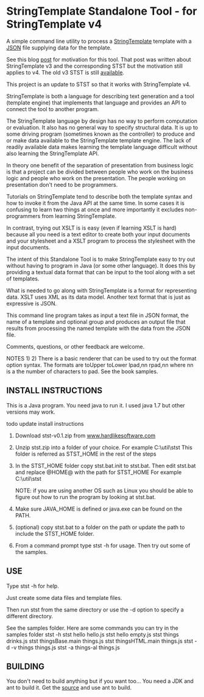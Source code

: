 # StringTemplate Standalone Tool - for StringTemplate v4

A simple command line utility to process a [StringTemplate](http://www.stringtemplate.org/) template with
a [JSON](http://json.org/) file supplying data for the template.

See this blog [post](http://hardlikesoftware.com/weblog/2007/04/26/on-learning-stringtemplate/) for motivation for
this tool. That post was written about StringTemplate v3 and the corresponding STST
but the motivation still applies to v4. The old v3 STST is still [available](http://hardlikesoftware.com/weblog/stst/).

This project is an update to STST so that it works with StringTemplate v4.

StringTemplate is both a language for describing text generation and a tool (template
engine) that implements that language and provides an API to connect the tool to another
program.

The StringTemplate language by design has no way to perform computation or evaluation.
It also has no general way to specify structural data. It is up to some driving program
(sometimes known as the controller) to produce and or make data available to the StringTemplate
template engine. The lack of readily available data makes learning the template language
difficult without also learning the StringTemplate API.

In theory one benefit of the separation of presentation from business logic is that
a project can be divided between people who work on the business logic and people who
work on the presentation. The people working on presentation don't need to be programmers.

Tutorials on StringTemplate tend to describe both the template syntax and how to invoke
it from the Java API at the same time. In some cases it is confusing to learn
two things at once and more importantly it excludes non-programmers from learning
StringTemplate.

In contrast, trying out XSLT is is easy (even if learning XSLT is hard) because all you need
is a text editor to create both your input documents and your stylesheet and a XSLT program
to process the stylesheet with the input documents.

The intent of this Standalone Tool is to make StringTemplate easy to try out without
having to program in Java (or some other language). It does this by providing a textual
data format that can be input to the tool along with a set of templates.

What is needed to go along with StringTemplate is a format for representing data. XSLT
uses XML as its data model. Another text format that is just as expressive is JSON.

This command line program takes as input a text file in JSON format, the name of a
template and optional group and produces an output file that results from processing the
named template with the data from the JSON file.

Comments, questions, or other feedback are welcome.

NOTES
1)
2) There is a basic renderer that can be used to try out the format option
   syntax. The formats are toUpper toLower lpad,nn rpad,nn 
   where nn is a the number of characters to pad. See the book samples.

## INSTALL INSTRUCTIONS
This is a Java program. You need java to run it. I used java 1.7 but other versions may work.

todo update install instructions

1) Download stst-v0.1.zip from www.hardlikesoftware.com

2) Unzip stst.zip into a folder of your choice. For example C:\util\stst
   This folder is referred as STST_HOME in the rest of the steps

3) In the STST_HOME folder copy stst.bat.init to stst.bat. 
   Then edit stst.bat and replace @HOME@ with the path for STST_HOME
   For example C:\util\stst

   NOTE: if you are using another OS such as Linux you should be able
   to figure out how to run the program by looking at stst.bat. 

4) Make sure JAVA_HOME is defined or java.exe can be found on the PATH.

5) (optional) copy stst.bat to a folder on the path or update the path
   to include the STST_HOME folder. 

6) From a command prompt type stst -h for usage. Then try out some of 
   the samples.

## USE
Type stst -h for help.

Just create some data files and template files.

Then run stst from the same directory or use the -d option to specify a different
directory.

See the samples folder. Here are some commands you can try in the samples folder
stst -h
stst hello hello.js
stst hello empty.js
stst things drinks.js
stst thingsBase.main things.js
stst thingsHTML.main things.js
stst -d -v things things.js
stst -a things-al things.js


## BUILDING
You don't need to build anything but if you want too...
You need a JDK and ant to build it.
Get the [source](https://github.com/jsnyders/STSTv4) and use ant to build.
